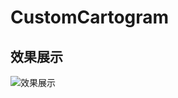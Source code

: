 # CustomCartogram
## 效果展示

![效果展示](https://github.com/xxfen/CustomCartogram/blob/master/img/OUU%5DHB3%7E2DFY%7ERLSE2APZ%7DR.png)


